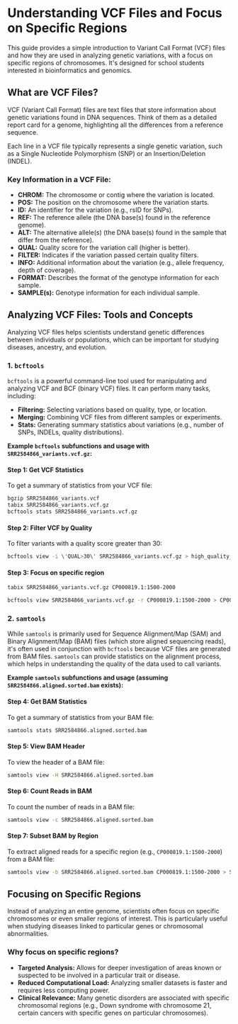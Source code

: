 # Understanding VCF Files and Focus on Specific Regions

This guide provides a simple introduction to Variant Call Format (VCF) files and how they are used in analyzing genetic variations, with a focus on specific regions of chromosomes. It's designed for school students interested in bioinformatics and genomics.

## What are VCF Files?

VCF (Variant Call Format) files are text files that store information about genetic variations found in DNA sequences. Think of them as a detailed report card for a genome, highlighting all the differences from a reference sequence.

Each line in a VCF file typically represents a single genetic variation, such as a Single Nucleotide Polymorphism (SNP) or an Insertion/Deletion (INDEL).

### Key Information in a VCF File:

*   **CHROM:** The chromosome or contig where the variation is located.
*   **POS:** The position on the chromosome where the variation starts.
*   **ID:** An identifier for the variation (e.g., rsID for SNPs).
*   **REF:** The reference allele (the DNA base(s) found in the reference genome).
*   **ALT:** The alternative allele(s) (the DNA base(s) found in the sample that differ from the reference).
*   **QUAL:** Quality score for the variation call (higher is better).
*   **FILTER:** Indicates if the variation passed certain quality filters.
*   **INFO:** Additional information about the variation (e.g., allele frequency, depth of coverage).
*   **FORMAT:** Describes the format of the genotype information for each sample.
*   **SAMPLE(s):** Genotype information for each individual sample.

## Analyzing VCF Files: Tools and Concepts

Analyzing VCF files helps scientists understand genetic differences between individuals or populations, which can be important for studying diseases, ancestry, and evolution.

### 1. `bcftools`

`bcftools` is a powerful command-line tool used for manipulating and analyzing VCF and BCF (binary VCF) files. It can perform many tasks, including:

*   **Filtering:** Selecting variations based on quality, type, or location.
*   **Merging:** Combining VCF files from different samples or experiments.
*   **Stats:** Generating summary statistics about variations (e.g., number of SNPs, INDELs, quality distributions).

**Example `bcftools` subfunctions and usage with `SRR2584866_variants.vcf.gz`:**

#### Step 1: Get VCF Statistics

To get a summary of statistics from your VCF file:

```bash
bgzip SRR2584866_variants.vcf
tabix SRR2584866_variants.vcf.gz
bcftools stats SRR2584866_variants.vcf.gz
```

#### Step 2: Filter VCF by Quality

To filter variants with a quality score greater than 30:

```bash
bcftools view -i \'QUAL>30\' SRR2584866_variants.vcf.gz > high_quality_variants.vcf
```

#### Step 3: Focus on specific region

```bash
tabix SRR2584866_variants.vcf.gz CP000819.1:1500-2000
```

```bash
bcftools view SRR2584866_variants.vcf.gz -r CP000819.1:1500-2000 > CP000819.1_1500_2000_variants.vcf
```

### 2. `samtools`

While `samtools` is primarily used for Sequence Alignment/Map (SAM) and Binary Alignment/Map (BAM) files (which store aligned sequencing reads), it's often used in conjunction with `bcftools` because VCF files are generated from BAM files. `samtools` can provide statistics on the alignment process, which helps in understanding the quality of the data used to call variants.

**Example `samtools` subfunctions and usage (assuming `SRR2584866.aligned.sorted.bam` exists):**

#### Step 4: Get BAM Statistics

To get a summary of statistics from your BAM file:

```bash
samtools stats SRR2584866.aligned.sorted.bam
```

#### Step 5: View BAM Header

To view the header of a BAM file:

```bash
samtools view -H SRR2584866.aligned.sorted.bam
```

#### Step 6: Count Reads in BAM

To count the number of reads in a BAM file:

```bash
samtools view -c SRR2584866.aligned.sorted.bam
```

#### Step 7: Subset BAM by Region

To extract aligned reads for a specific region (e.g., `CP000819.1:1500-2000`) from a BAM file:

```bash
samtools view -b SRR2584866.aligned.sorted.bam CP000819.1:1500-2000 > SRR2584866_subset.bam
```

##  Focusing on Specific Regions

Instead of analyzing an entire genome, scientists often focus on specific chromosomes or even smaller regions of interest. This is particularly useful when studying diseases linked to particular genes or chromosomal abnormalities.

### Why focus on specific regions?

*   **Targeted Analysis:** Allows for deeper investigation of areas known or suspected to be involved in a particular trait or disease.
*   **Reduced Computational Load:** Analyzing smaller datasets is faster and requires less computing power.
*   **Clinical Relevance:** Many genetic disorders are associated with specific chromosomal regions (e.g., Down syndrome with chromosome 21, certain cancers with specific genes on particular chromosomes).
